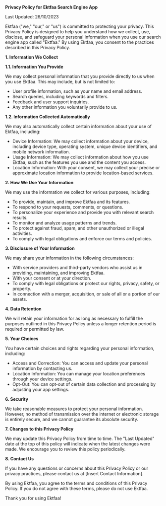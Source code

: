 **Privacy Policy for Ektfaa Search Engine App**

Last Updated: 26/10/2023

Ektfaa ("we," "our," or "us") is committed to protecting your privacy. This Privacy Policy is designed to help you understand how we collect, use, disclose, and safeguard your personal information when you use our search engine app called "Ektfaa." By using Ektfaa, you consent to the practices described in this Privacy Policy.

**1. Information We Collect**

**1.1. Information You Provide**

We may collect personal information that you provide directly to us when you use Ektfaa. This may include, but is not limited to:

- User profile information, such as your name and email address.
- Search queries, including keywords and filters.
- Feedback and user support inquiries.
- Any other information you voluntarily provide to us.

**1.2. Information Collected Automatically**

We may also automatically collect certain information about your use of Ektfaa, including:

- Device Information: We may collect information about your device, including device type, operating system, unique device identifiers, and mobile network information.
- Usage Information: We may collect information about how you use Ektfaa, such as the features you use and the content you access.
- Location Information: With your consent, we may collect your precise or approximate location information to provide location-based services.

**2. How We Use Your Information**

We may use the information we collect for various purposes, including:

- To provide, maintain, and improve Ektfaa and its features.
- To respond to your requests, comments, or questions.
- To personalize your experience and provide you with relevant search results.
- To monitor and analyze usage patterns and trends.
- To protect against fraud, spam, and other unauthorized or illegal activities.
- To comply with legal obligations and enforce our terms and policies.

**3. Disclosure of Your Information**

We may share your information in the following circumstances:

- With service providers and third-party vendors who assist us in providing, maintaining, and improving Ektfaa.
- With your consent or at your direction.
- To comply with legal obligations or protect our rights, privacy, safety, or property.
- In connection with a merger, acquisition, or sale of all or a portion of our assets.

**4. Data Retention**

We will retain your information for as long as necessary to fulfill the purposes outlined in this Privacy Policy unless a longer retention period is required or permitted by law.

**5. Your Choices**

You have certain choices and rights regarding your personal information, including:

- Access and Correction: You can access and update your personal information by contacting us.
- Location Information: You can manage your location preferences through your device settings.
- Opt-Out: You can opt-out of certain data collection and processing by adjusting your app settings.

**6. Security**

We take reasonable measures to protect your personal information. However, no method of transmission over the internet or electronic storage is entirely secure, and we cannot guarantee its absolute security.

**7. Changes to this Privacy Policy**

We may update this Privacy Policy from time to time. The "Last Updated" date at the top of this policy will indicate when the latest changes were made. We encourage you to review this policy periodically.

**8. Contact Us**

If you have any questions or concerns about this Privacy Policy or our privacy practices, please contact us at [Insert Contact Information].

By using Ektfaa, you agree to the terms and conditions of this Privacy Policy. If you do not agree with these terms, please do not use Ektfaa.

Thank you for using Ektfaa!
